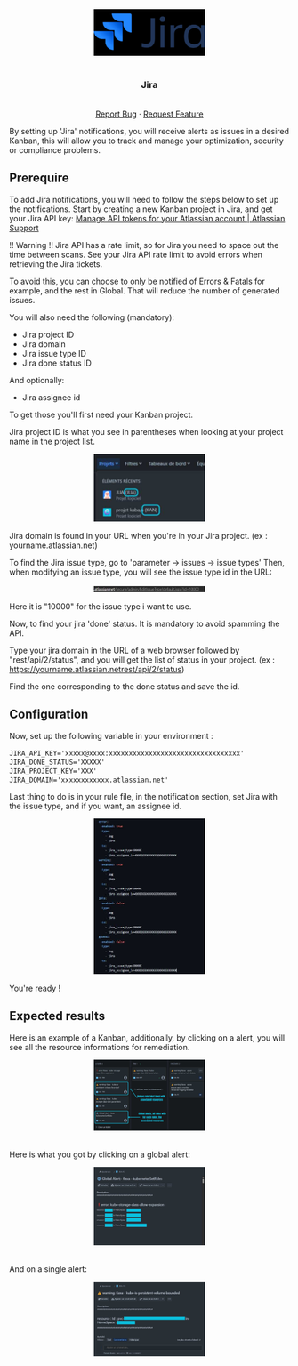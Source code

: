 <div align="center">
    <a href="https://www.kexa.io/modules">
        <img src="../../images/jira-logo.png" alt="Logo" width="200">
    </a>

# <h3 align="center">Jira</h3>

  <p align="center">
    <br />
    <a href="https://github.com/4urcloud/Kexa/issues">Report Bug</a>
    ·
    <a href="https://github.com/4urcloud/Kexa/issues">Request Feature</a>
  </p>
</div>

By setting up 'Jira' notifications, you will receive alerts as issues in a desired Kanban, this will allow you to track and manage your optimization, security or compliance problems.

## Prerequire

To add Jira notifications, you will need to follow the steps below to set up the notifications. Start by creating a new Kanban project in Jira, and get your Jira API key: [Manage API tokens for your Atlassian account | Atlassian Support](https://support.atlassian.com/atlassian-account/docs/manage-api-tokens-for-your-atlassian-account/)

!! Warning !! Jira API has a rate limit, so for Jira you need to space out the time between scans. See your Jira API rate limit to avoid errors when retrieving the Jira tickets.

To avoid this, you can choose to only be notified of Errors & Fatals for example, and the rest in Global. That will reduce the number of generated issues.

You will also need the following (mandatory):

- Jira project ID
- Jira domain
- Jira issue type ID
- Jira done status ID

And optionally:

- Jira assignee id

To get those you'll first need your Kanban project.

Jira project ID is what you see in parentheses when looking at your project name in the project list.

<div align="center">
  <img src="../../images/jira_projectid.png" alt="Logo" width="200">
</div>

Jira domain is found in your URL when you're in your Jira project. (ex : yourname.atlassian.net)

To find the Jira issue type, go to 'parameter -> issues -> issue types' Then, when modifying an issue type, you will see the issue type id in the URL:

<div align="center">
  <img src="../../images/issue_typeid.png" alt="Logo" width="200">
</div>

Here it is "10000" for the issue type i want to use.

Now, to find your jira 'done' status. It is mandatory to avoid spamming the API.

Type your jira domain in the URL of a web browser followed by "rest/api/2/status", and you will get the list of status in your project. (ex : https://yourname.atlassian.netrest/api/2/status)

Find the one corresponding to the done status and save the id.

## Configuration

Now, set up the following variable in your environment :

```
JIRA_API_KEY='xxxxx@xxxx:xxxxxxxxxxxxxxxxxxxxxxxxxxxxxxxxx'
JIRA_DONE_STATUS='XXXXX'
JIRA_PROJECT_KEY='XXX'
JIRA_DOMAIN='xxxxxxxxxxxx.atlassian.net'
```

Last thing to do is in your rule file, in the notification section, set Jira with the issue type, and if you want, an assignee id.

<div align="center">
  <img src="../../images/ruleconfigjira.png" alt="Logo" width="200">
</div>

You're ready !

## Expected results

Here is an example of a Kanban, additionally, by clicking on a alert, you will see all the resource informations for remediation.

<div align="center">
  <img src="../../images/jiraresults.png" alt="Logo" width="200">
</div>
<br/>

Here is what you got by clicking on a global alert:

<div align="center">
  <img src="../../images/jiraresults_details_multiple.png" alt="Logo" width="200">
</div>
<br/>

And on a single alert:

<div align="center">
  <img src="../../images/jiraresults_details_one.png" alt="Logo" width="200">
</div>
<br/>